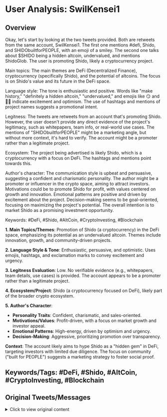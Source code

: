 # User Analysis: SwilKensei1

## Overview

<think>
Okay, let's start by looking at the two tweets provided. Both are retweets from the same account, SwilKensei1. The first one mentions #defi, Shido, and SHIDObuiltforPEOPLE, with an emoji of a smiley. The second one talks about $SHIDO being a hidden altcoin, undervalued, and mentions ShidoGlob. The user is promoting Shido, likely a cryptocurrency project.

Main topics: The main themes are DeFi (Decentralized Finance), cryptocurrency (specifically Shido), and the potential of altcoins. The focus is on Shido's value and its future in the DeFi space.

Language style: The tone is enthusiastic and positive. Words like "make history," "definitely a hidden altcoin," "undervalued," and emojis like 😏 and 💎🚀 indicate excitement and optimism. The use of hashtags and mentions of project names suggests a promotional intent.

Legitness: The tweets are retweets from an account that's promoting Shido. However, the user doesn't provide any direct evidence of the project's legitimacy, such as whitepapers, team info, or real-world use cases. The mentions of "SHIDObuiltforPEOPLE" might be a marketing angle, but without more context, it's hard to verify. The account might be a promoter rather than a legitimate project.

Ecosystem: The project being advertised is likely Shido, which is a cryptocurrency with a focus on DeFi. The hashtags and mentions point towards this.

Author's character: The communication style is upbeat and persuasive, suggesting a confident and charismatic personality. The author might be a promoter or influencer in the crypto space, aiming to attract investors. Motivations could be to promote Shido for profit, with values centered on growth and innovation. Emotional patterns are positive and driven by excitement about the project. Decision-making seems to be goal-oriented, focusing on maximizing the project's potential. The overall intention is to market Shido as a promising investment opportunity.

Keywords: #DeFi, #Shido, #AltCoin, #CryptoInvesting, #Blockchain
</think>

**1. Main Topics/Themes**: Promotion of Shido (a cryptocurrency) in the DeFi space, emphasizing its potential as an undervalued altcoin. Themes include innovation, growth, and community-driven projects.  

**2. Language Style & Tone**: Enthusiastic, persuasive, and optimistic. Uses emojis, hashtags, and exclamation marks to convey excitement and urgency.  

**3. Legitness Evaluation**: Low. No verifiable evidence (e.g., whitepapers, team details, use cases) is provided. The account appears to be a promoter rather than a legitimate project.  

**4. Ecosystem/Project**: Shido (a cryptocurrency focused on DeFi), likely part of the broader crypto ecosystem.  

**5. Author's Character**:  
- **Personality Traits**: Confident, charismatic, and sales-oriented.  
- **Motivations/Values**: Profit-driven, with a focus on market growth and investor appeal.  
- **Emotional Patterns**: High-energy, driven by optimism and urgency.  
- **Decision-Making**: Aggressive, prioritizing promotion over transparency.  

**Context**: The account likely aims to hype Shido as a "hidden gem" in DeFi, targeting investors with limited due diligence. The focus on community ("built for PEOPLE") suggests a marketing strategy to foster social proof.  

**Keywords/Tags**: #DeFi, #Shido, #AltCoin, #CryptoInvesting, #Blockchain
---
## Original Tweets/Messages

<details>
<summary>Click to view original content</summary>

| Type | Content |
|------|---------|
| messages | RT @underwaterbag: Let’s make #defi great again 😏
$shido #shido will make history 
#SHIDObuiltforPEOPLE |
| messages | RT @beefejuice: @CryptoPrince22 $SHIDO is definitely a hidden #Altcoin out there and so undervalued 💎🚀 

The Potential I see for @ShidoGlob… |

</details>
